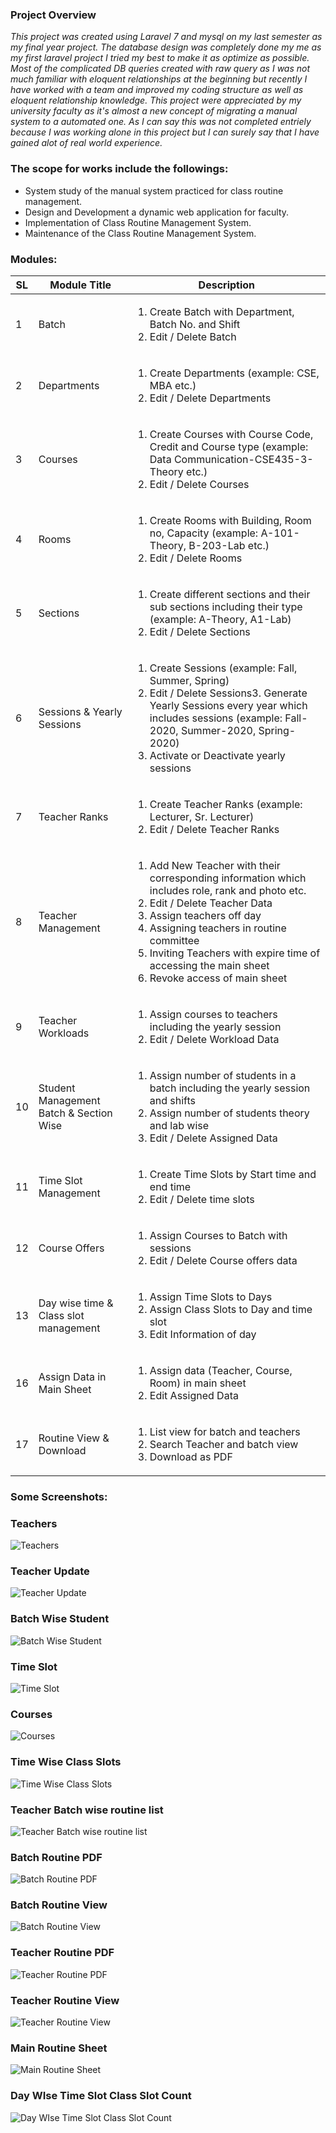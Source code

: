 ### Project Overview
*This project was created using Laravel 7 and mysql on my last semester as my final year project. The database design was completely done my me as my first laravel project I tried my best to make it as optimize as possible. Most of the complicated DB queries created with raw query as I was not much familiar with eloquent relationships at the beginning but recently I have worked with a team and improved my coding structure as well as eloquent relationship knowledge. This project were appreciated by my university faculty as it's almost a new concept of migrating a manual system to a automated one. As I can say this was not completed entriely because I was working alone in this project but I can surely say that I have gained alot of real world experience.*

### The scope for works include the followings:

<ul>
<li>System study of the manual system practiced for class routine management.</li>
<li>Design and Development a dynamic web application for faculty.</li>
<li>Implementation of Class Routine Management System.</li>
<li>Maintenance of the Class Routine Management System.</li>
</ul>


### Modules:

| **SL** | **Module Title** | **Description** |
| --- | --- | --- |
| 1 | Batch | <ol><li>Create Batch with Department, Batch No. and Shift</li><li>Edit / Delete Batch </li></ol>|
| 2 | Departments | <ol><li> Create Departments (example: CSE, MBA etc.) </li><li>  Edit / Delete Departments </li> </ol> |
| 3 | Courses | <ol><li>Create Courses with Course Code, Credit and Course type (example: Data Communication-CSE435-3-Theory etc.) </li> <li>Edit / Delete Courses</li> <ol>|
| 4 | Rooms | <ol> <li>Create Rooms with Building, Room no, Capacity (example: A-101-Theory, B-203-Lab etc.)</li> <li>Edit / Delete Rooms</li> </ol> |
| 5 | Sections | <ol><li>Create different sections and their sub sections including their type (example: A-Theory, A1-Lab)</li> <li>Edit / Delete Sections</li> </ol>  |
| 6 | Sessions &amp; Yearly Sessions | <ol><li>Create Sessions (example: Fall, Summer, Spring) </li><li>Edit / Delete Sessions3. Generate Yearly Sessions every year which includes sessions (example: Fall-2020, Summer-2020, Spring-2020)</li><li>Activate or Deactivate yearly sessions</li></ol> |
| 7 | Teacher Ranks | <ol><li> Create Teacher Ranks (example: Lecturer, Sr. Lecturer)</li><li>Edit / Delete Teacher Ranks</li></ol> |
| 8 | Teacher Management | <ol><li> Add New Teacher with their corresponding information which includes role, rank and photo etc. </li><li>Edit / Delete Teacher Data</li><li>Assign teachers off day</li><li>Assigning teachers in routine committee</li><li>Inviting Teachers with expire time of accessing the main sheet</li><li>Revoke access of main sheet</li></ol> |
| 9 | Teacher Workloads |  <ol><li>Assign courses to teachers including the yearly session</li><li>Edit / Delete Workload Data </li> </ol> |
| 10 | Student Management Batch &amp; Section Wise |  <ol><li>Assign number of students in a batch including the yearly session and shifts</li><li>Assign number of students theory and lab wise </li><li>Edit / Delete Assigned Data </li> </ol> |
| 11 | Time Slot Management | <ol><li>Create Time Slots by Start time and end time</li><li>Edit / Delete time slots</li></ol> |
| 12 | Course Offers | <ol><li>Assign Courses to Batch with sessions</li><li>Edit / Delete Course offers data</li></ol> |
| 13 | Day wise time &amp; Class slot management | <ol><li>Assign Time Slots to Days</li><li>Assign Class Slots to Day and time slot</li><li>Edit Information of day</li></ol>|
| 16 | Assign Data in Main Sheet |<ol><li>Assign data (Teacher, Course, Room) in main sheet</li><li>Edit Assigned Data</li></ol>|
| 17 | Routine View &amp; Download | <ol><li>List view for batch and teachers</li><li>Search Teacher and batch view</li><li>Download as PDF</li></ol>|
    
    
### Some Screenshots:
### Teachers
![Teachers](https://user-images.githubusercontent.com/26044286/118698795-a3263d80-b832-11eb-91b3-6989a31ff063.png)
### Teacher Update
![Teacher Update](https://user-images.githubusercontent.com/26044286/118699254-221b7600-b833-11eb-9c52-86239f863a9f.png)
### Batch Wise Student
![Batch Wise Student](https://user-images.githubusercontent.com/26044286/118699326-36f80980-b833-11eb-826f-03087c64ba15.png)
### Time Slot
![Time Slot](https://user-images.githubusercontent.com/26044286/118699334-38c1cd00-b833-11eb-8eaf-edc33e0beede.png)
### Courses
![Courses](https://user-images.githubusercontent.com/26044286/118699339-39f2fa00-b833-11eb-97ff-dd1f9fcb8525.png)
### Time Wise Class Slots
![Time Wise Class Slots](https://user-images.githubusercontent.com/26044286/118699347-3cedea80-b833-11eb-8a85-75f27a195c7b.png)
### Teacher Batch wise routine list
![Teacher Batch wise routine list](https://user-images.githubusercontent.com/26044286/118699383-47a87f80-b833-11eb-9270-c2b77e254115.png)
### Batch Routine PDF
![Batch Routine PDF](https://user-images.githubusercontent.com/26044286/118699387-49724300-b833-11eb-94f7-067a2237686f.png)
### Batch Routine View
![Batch Routine View](https://user-images.githubusercontent.com/26044286/118699390-4a0ad980-b833-11eb-9b9f-762c836437f9.png)
### Teacher Routine PDF
![Teacher Routine PDF](https://user-images.githubusercontent.com/26044286/118699394-4b3c0680-b833-11eb-8645-e28171811535.png)
### Teacher Routine View
![Teacher Routine View](https://user-images.githubusercontent.com/26044286/118699396-4bd49d00-b833-11eb-8412-41064e4362f4.png)
### Main Routine Sheet
![Main Routine Sheet](https://user-images.githubusercontent.com/26044286/118699397-4c6d3380-b833-11eb-80cb-79d7ec49edf4.png)
### Day WIse Time Slot Class Slot Count
![Day WIse Time Slot Class Slot Count](https://user-images.githubusercontent.com/26044286/118699400-4d05ca00-b833-11eb-8c7f-e0023804417e.png)



